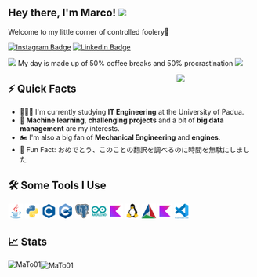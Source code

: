 <h2>Hey there, I'm <strong>Marco</strong>! <img src="https://media1.giphy.com/media/8xjAi0KbIolejzPWRT/giphy.gif" width="40"></h2>
<p>Welcome to my little corner of controlled foolery🤪</p>

[![Instagram Badge](https://img.shields.io/badge/-Instagram-purple?style=flat-square&logo=instagram&logoColor=white&link=https://www.instagram.com/marco_toffoletto/)](https://www.instagram.com/marco_toffoletto/) [![Linkedin Badge](https://img.shields.io/badge/-Linkedin-blue?style=flat-square&logo=Linkedin&logoColor=white&link=https:https://www.linkedin.com/in/marco-toffoletto-34a673233/)](https://www.linkedin.com/in/marco-toffoletto-34a673233/)
  
<p><img src="https://media1.giphy.com/media/lnIfDxGkt2t6L3KmgG/giphy.gif" width="50"> My day is made up of 50% coffee breaks and 50% procrastination <img src="https://media1.giphy.com/media/lnIfDxGkt2t6L3KmgG/giphy.gif" width="50"></p>

<img align="right" src="https://media1.giphy.com/media/11ZSwQNWba4YF2/giphy.gif" width="160"/>

<h2>⚡️ Quick Facts</h2>
  <ul>
  <li>👨🏽‍💻 I'm currently studying <strong>IT Engineering</strong> at the University of Padua.</li>
  <li>🧠 <strong>Machine learning</strong>, <strong>challenging projects</strong> and a bit of <strong>big data management</strong> are my interests.</li>
  <li>🏍 I'm also a big fan of <strong>Mechanical Engineering</strong> and <strong>engines</strong>.</li>
  <li>🎉 Fun Fact: おめでとう、このことの翻訳を調べるのに時間を無駄にしました</li>
  </ul>

<h2>🛠 Some Tools I Use</h2>
  <p align="left">
    <img src="https://github.com/devicons/devicon/blob/master/icons/java/java-original.svg" alt="java" width="30" height="30" />
    <img src="https://github.com/devicons/devicon/blob/master/icons/python/python-original.svg" alt="python" width="30" height="30" />
    <img src="https://github.com/devicons/devicon/blob/master/icons/c/c-plain.svg" alt="C" width="30" height="30" />  
    <img src="https://github.com/devicons/devicon/blob/master/icons/cplusplus/cplusplus-original.svg" alt="Cpp" width="30" height="30" />
    <img src="https://github.com/devicons/devicon/blob/master/icons/postgresql/postgresql-original.svg" alt="SQL" width="30" height="30" />
    <img src="https://github.com/devicons/devicon/blob/master/icons/arduino/arduino-original-wordmark.svg" alt="Arduino" width="30" height="30" />
    <img src="https://github.com/devicons/devicon/blob/master/icons/kotlin/kotlin-original.svg" alt="Kotlin" width="30" height="30" /> 
    <img src="https://github.com/devicons/devicon/blob/master/icons/linux/linux-original.svg" alt="Linux" width="30" height="30" />  
    <img src="https://github.com/devicons/devicon/blob/master/icons/cmake/cmake-original.svg" alt="CMake" width="30" height="30" />
    <img src="https://github.com/devicons/devicon/blob/master/icons/kotlin/kotlin-original.svg" alt="Junit" width="30" height="30" />
    <img src="https://github.com/devicons/devicon/blob/master/icons/vscode/vscode-original-wordmark.svg" alt="VSCode" width="30" height="30" />
  </p>

<h2>📈 Stats</h2>
  <p align="left">
    <img align="left" src="https://github-readme-stats.vercel.app/api?username=MaTo01&show_icons=true&locale=en" alt="MaTo01" /></p>
    <img align="center" src="https://github-readme-stats.vercel.app/api/top-langs?username=MaTo01&show_icons=true&locale=en&layout=compact" alt="MaTo01" /></p>
  </p>
<!---
MaTo01/MaTo01 is a ✨ special ✨ repository because its `README.md` (this file) appears on your GitHub profile.
You can click the Preview link to take a look at your changes.
--->
